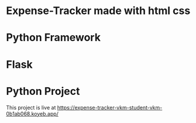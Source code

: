 # Expense-Tracker made with html css
# Python Framework
# Flask
# 

# Python Project

This project is live at https://expense-tracker-vkm-student-vkm-0b1ab068.koyeb.app/

